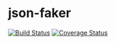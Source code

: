 # json-faker
[![Build Status](https://travis-ci.org/mikeebowen/json-faker.svg?branch=master)](https://travis-ci.org/mikeebowen/json-faker)
[![Coverage Status](https://coveralls.io/repos/github/mikeebowen/json-faker/badge.svg)](https://coveralls.io/github/mikeebowen/json-faker)